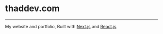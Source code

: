 # thaddev.com
---
My website and portfolio, Built with [Next.js](https://nextjs.org/) and [React.js](https://reactjs.prg/)
